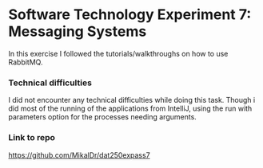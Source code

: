# Software Technology Experiment 7: Messaging Systems
In this exercise I followed the tutorials/walkthroughs on how to use RabbitMQ.

### Technical difficulties
I did not encounter any technical difficulties while doing this task.
Though i did most of the running of the applications from IntelliJ, using the run with parameters
option for the processes needing arguments.

### Link to repo
https://github.com/MikalDr/dat250expass7
